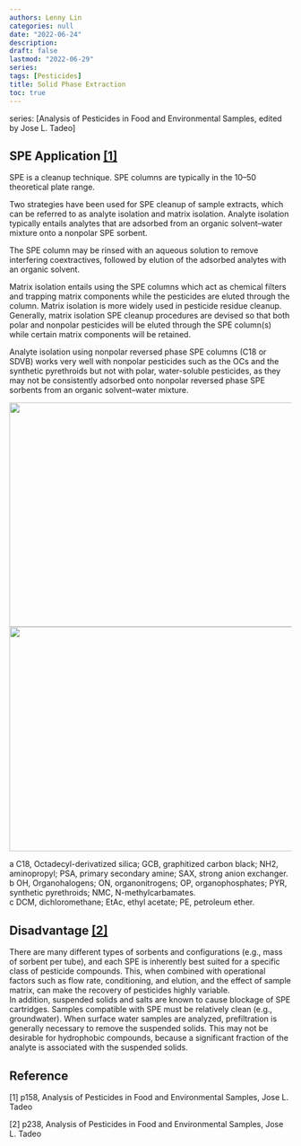```yaml
---
authors: Lenny Lin
categories: null
date: "2022-06-24"
description:  
draft: false
lastmod: "2022-06-29"
series:
tags: [Pesticides]
title: Solid Phase Extraction
toc: true
---
```


series: [Analysis of Pesticides in Food and Environmental Samples, edited by Jose L. Tadeo]

<!--more-->
## SPE Application <a href="#ref">[1]</a>
SPE is a cleanup technique.  SPE columns are typically in the 10–50 theoretical plate range.  

Two strategies have been used for SPE cleanup of sample extracts, which can be referred to as analyte isolation and matrix isolation. Analyte isolation typically entails analytes that are adsorbed from an organic solvent–water mixture onto a nonpolar SPE sorbent.  

The SPE column may be rinsed with an aqueous solution to remove interfering coextractives, followed by elution of the adsorbed analytes with an organic solvent.  

Matrix isolation entails using the SPE columns which act as chemical filters and trapping matrix components while the pesticides are eluted through the column. Matrix isolation is more widely used in pesticide residue cleanup. Generally, matrix isolation SPE cleanup procedures are devised so that both polar and nonpolar pesticides will be eluted through the SPE column(s) while certain matrix components will be retained.   

Analyte isolation using nonpolar reversed phase SPE columns (C18 or SDVB) works very well with nonpolar pesticides such as the OCs and the synthetic pyrethroids but not with polar, water-soluble pesticides, as they may not be consistently adsorbed onto nonpolar reversed phase SPE sorbents from an organic solvent–water mixture.

<img width ="720" height= "400" src = "/docs/images/Screenshot 2022-06-29 222319.png"/>
<img width ="720" height= "400" src = "/docs/images/Screenshot 2022-06-29 222430.png"/>

a C18, Octadecyl-derivatized silica; GCB, graphitized carbon black; NH2, aminopropyl; PSA, primary secondary amine; SAX, strong anion exchanger.  
b OH, Organohalogens; ON, organonitrogens; OP, organophosphates; PYR, synthetic pyrethroids; NMC, N-methylcarbamates.  
c DCM, dichloromethane; EtAc, ethyl acetate; PE, petroleum ether.  


## Disadvantage <a href="#ref">[2]</a>
There are many different types of sorbents and configurations (e.g., mass of sorbent per tube), and each SPE is inherently best suited for a specific class of pesticide compounds. This, when combined with operational factors such as flow rate, conditioning, and elution, and the effect of sample matrix, can make the recovery of pesticides highly variable.  
In addition, suspended solids and salts are known to cause blockage of SPE cartridges. Samples compatible with SPE must be relatively clean (e.g., groundwater). When surface water samples are analyzed, prefiltration is generally necessary to remove the suspended solids. This may not be desirable for hydrophobic compounds, because a significant fraction of the analyte is associated with the suspended solids.


## Reference

<p id="ref">[1] p158, Analysis of Pesticides in Food and Environmental Samples, Jose L. Tadeo</p>
<p id="ref">[2] p238, Analysis of Pesticides in Food and Environmental Samples, Jose L. Tadeo</p>
